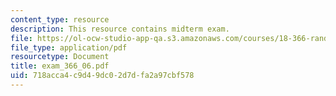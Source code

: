 ```yaml
---
content_type: resource
description: This resource contains midterm exam.
file: https://ol-ocw-studio-app-qa.s3.amazonaws.com/courses/18-366-random-walks-and-diffusion-fall-2006/718acca4c9d49dc02d7dfa2a97cbf578_exam_366_06.pdf
file_type: application/pdf
resourcetype: Document
title: exam_366_06.pdf
uid: 718acca4-c9d4-9dc0-2d7d-fa2a97cbf578
---
```

